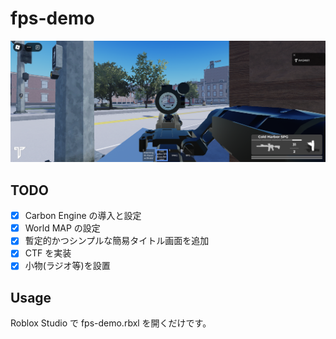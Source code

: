 # fps-demo
![fps-demo のゲーム画面](example.png "fps-demo のゲーム画面")

## TODO
- [x] Carbon Engine の導入と設定
- [x] World MAP の設定
- [x] 暫定的かつシンプルな簡易タイトル画面を追加
- [x] CTF を実装
- [x] 小物(ラジオ等)を設置

## Usage
Roblox Studio で fps-demo.rbxl を開くだけです。
